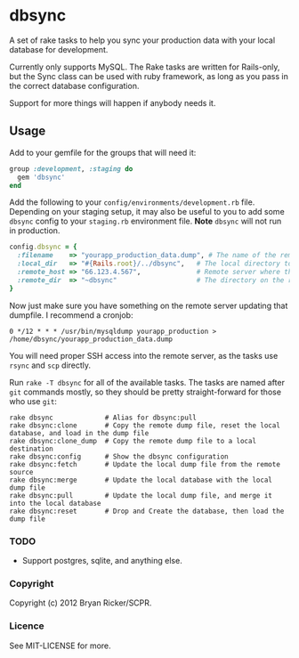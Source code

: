 # dbsync

A set of rake tasks to help you sync your production 
data with your local database for development.

Currently only supports MySQL. The Rake tasks are written for Rails-only,
but the Sync class can be used with ruby framework, as long as you pass in the
correct database configuration.

Support for more things will happen if anybody needs it.


## Usage

Add to your gemfile for the groups that will need it:

```ruby
group :development, :staging do
  gem 'dbsync'
end
```

Add the following to your `config/environments/development.rb` 
file. Depending on your staging setup, it may also be useful 
to you to add some `dbsync` config to your `staging.rb` 
environment file. **Note** `dbsync` will not run in production.

```ruby
config.dbsync = {
  :filename    => "yourapp_production_data.dump", # The name of the remote dumpfile.
  :local_dir   => "#{Rails.root}/../dbsync",   # The local directory to store the dump file.
  :remote_host => "66.123.4.567",              # Remote server where the dumpfile is located.
  :remote_dir  => "~dbsync"                    # The directory on the remote server where the dumpfile is.
}
```

Now just make sure you have something on the remote 
server updating that dumpfile. I recommend a cronjob:

    0 */12 * * * /usr/bin/mysqldump yourapp_production > /home/dbsync/yourapp_production_data.dump


You will need proper SSH access into the remote server, 
as the tasks use `rsync` and `scp` directly.

Run `rake -T dbsync` for all of the available tasks. The 
tasks are named after `git` commands mostly, so they
should be pretty straight-forward for those who use `git`:

```
rake dbsync             # Alias for dbsync:pull
rake dbsync:clone       # Copy the remote dump file, reset the local database, and load in the dump file
rake dbsync:clone_dump  # Copy the remote dump file to a local destination
rake dbsync:config      # Show the dbsync configuration
rake dbsync:fetch       # Update the local dump file from the remote source
rake dbsync:merge       # Update the local database with the local dump file
rake dbsync:pull        # Update the local dump file, and merge it into the local database
rake dbsync:reset       # Drop and Create the database, then load the dump file
```

### TODO

- Support postgres, sqlite, and anything else.


### Copyright

Copyright (c) 2012 Bryan Ricker/SCPR.

### Licence

See MIT-LICENSE for more.

